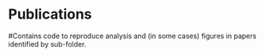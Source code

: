 # Publications
#Contains code to reproduce analysis and (in some cases) figures in papers identified by sub-folder.

